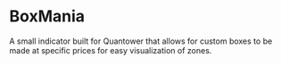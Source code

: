 # BoxMania
A small indicator built for Quantower that allows for custom boxes to be made at specific prices for easy visualization of zones.
